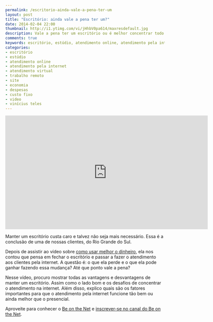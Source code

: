 ```yaml
---
permalink: /escritorio-ainda-vale-a-pena-ter-um
layout: post
title: "Escritório: ainda vale a pena ter um?"
date: 2014-02-04 22:00
thumbnail: http://i1.ytimg.com/vi/jHhbV0pa614/maxresdefault.jpg
description: Vale a pena ter um escritório ou é melhor concentrar todo o atendimento pela internet? Como mudar do atendimento presencial para o online?
comments: true
keywords: escritório, estúdio, atendimento online, atendimento pela internet, trabalho remoto, atendimento virtual, site, economia, despesas, custo fixo, video, vinícius teles
categories: 
- escritório
- estúdio
- atendimento online
- atendimento pela internet
- atendimento virtual
- trabalho remoto
- site
- economia
- despesas
- custo fixo
- video
- vinícius teles
---
```

<iframe width="640" height="360" src="http://www.youtube.com/embed/jHhbV0pa614" frameborder="0" allowfullscreen></iframe>

Manter um escritório custa caro e talvez não seja mais necessário. Essa é a conclusão de uma de nossas clientes, do Rio Grande do Sul. 

Depois de assistir ao vídeo sobre [como usar melhor o dinheiro][d], ela nos contou que pensa em fechar o escritório e passar a fazer o atendimento aos clientes pela internet. A questão é: o que ela perde e o que ela pode ganhar fazendo essa mudança? Até que ponto vale a pena?

Nesse vídeo, procuro mostrar todas as vantagens e desvantagens de manter um escritório. Assim como o lado bom e os desafios de concentrar o atendimento na internet. Além disso, explico quais são os fatores importantes para que o atendimento pela internet funcione tão bem ou ainda melhor que o presencial.

Aproveite para conhecer o [Be on the Net][1] e [inscrever-se no canal do Be on the Net][2].

[1]: http://beonthe.net
[2]: http://www.youtube.com/subscription_center?add_user=beonthenetTV
[d]: http://blog.beonthe.net/use-melhor-seu-dinheiro/